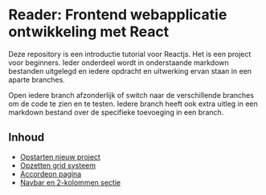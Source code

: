 # Reader: Frontend webapplicatie ontwikkeling met React

Deze repository is een introductie tutorial voor Reactjs. Het is een project voor beginners.
Ieder onderdeel wordt in onderstaande markdown bestanden uitgelegd en iedere opdracht en uitwerking ervan staan in een aparte branches.  

Open iedere branch afzonderlijk of switch naar de verschillende branches om de code te zien en te testen. Iedere branch heeft ook extra uitleg in een markdown bestand over de specifieke toevoeging in een branch.

## Inhoud

- [Opstarten nieuw project](initialisatie.md)
- [Opzetten grid systeem](gridsysteem.md)
- [Accordeon pagina](accordeon.md)
- [Navbar en 2-kolommen sectie](2kolommen.md)
